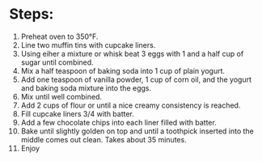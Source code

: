# Steps:
1. Preheat oven to 350°F.
2. Line two muffin tins with cupcake liners.
3. Using eiher a mixture or whisk beat 3 eggs with 1 and a half cup of sugar until combined.
4. Mix a half teaspoon of baking soda into 1 cup of plain yogurt.
5. Add one teaspoon of vanilla powder, 1 cup of corn oil, and the yogurt and baking soda mixture into the eggs.
6. Mix until well combined.
7. Add 2 cups of flour or until a nice creamy consistency is reached.
8. Fill cupcake liners 3/4 with batter.
9. Add a few chocolate chips into each liner filled with batter.
10. Bake until slightly golden on top and until a toothpick inserted into the middle comes out clean. Takes about 35 minutes.
11. Enjoy